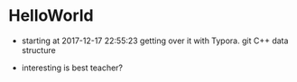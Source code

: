 # HelloWorld

- starting at 2017-12-17 22:55:23
  getting over it with Typora.
  git
  C++
  data structure

- interesting is best teacher?

